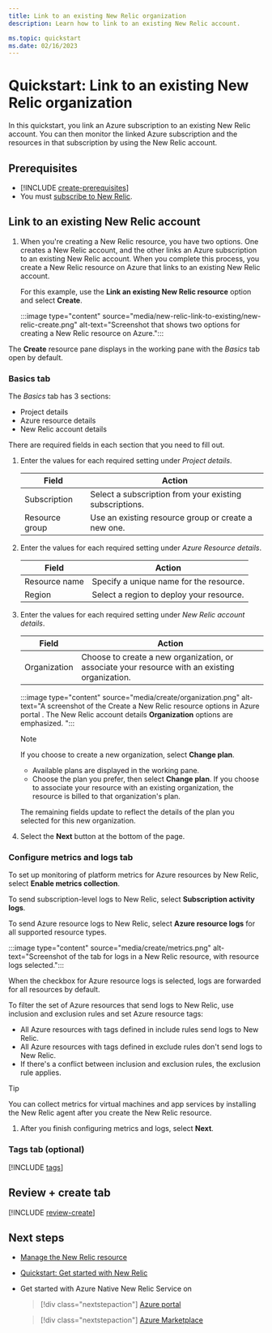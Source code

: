 ```yaml
---
title: Link to an existing New Relic organization
description: Learn how to link to an existing New Relic account.

ms.topic: quickstart
ms.date: 02/16/2023
---
```



# Quickstart: Link to an existing New Relic organization

In this quickstart, you link an Azure subscription to an existing New Relic account. You can then monitor the linked Azure subscription and the resources in that subscription by using the New Relic account.

## Prerequisites

- [!INCLUDE [create-prerequisites](../includes/create-prerequisites.md)]
- You must [subscribe to New Relic](overview.md#subscribe-to-new-relic).

## Link to an existing New Relic account

1. When you're creating a New Relic resource, you have two options. One creates a New Relic account, and the other links an Azure subscription to an existing New Relic account. When you complete this process, you create a New Relic resource on Azure that links to an existing New Relic account.

    For this example, use the **Link an existing New Relic resource** option and select **Create**.

   :::image type="content" source="media/new-relic-link-to-existing/new-relic-create.png" alt-text="Screenshot that shows two options for creating a New Relic resource on Azure.":::

The **Create** resource pane displays in the working pane with the *Basics* tab open by default.

### Basics tab

<!--new-relic-basics-tab-->

The *Basics* tab has 3 sections:

- Project details
- Azure resource details
- New Relic account details

There are required fields in each section that you need to fill out.

1. Enter the values for each required setting under *Project details*.

    |Field  |Action  |
    |---------|---------|
    |Subscription    |Select a subscription from your existing subscriptions.         |
    |Resource group     |Use an existing resource group or create a new one.          |

1. Enter the values for each required setting under *Azure Resource details*.

    |Field |Action  |
    |---------|---------|
    |Resource name     |Specify a unique name for the resource.    |
    |Region     |Select a region to deploy your resource.         |

1. Enter the values for each required setting under *New Relic account details*.

    |Field  |Action  |
    |---------|---------|
    |Organization     |Choose to create a new organization, or associate your resource with an existing organization.   |

    :::image type="content" source="media/create/organization.png" alt-text="A screenshot of the Create a New Relic resource options in Azure portal . The New Relic account details **Organization** options are emphasized. ":::

    > [!NOTE]
    > 
    > If you choose to create a new organization, select **Change plan**.
    > - Available plans are displayed in the working pane. 
    > - Choose the plan you prefer, then select **Change plan**.
    > If you choose to associate your resource with an existing organization, the resource is billed to that organization's plan. 

    The remaining fields update to reflect the details of the plan you selected for this new organization.

1. Select the **Next** button at the bottom of the page.

### Configure metrics and logs tab

<!--new-relic-metrics-and-logs-tab-->

To set up monitoring of platform metrics for Azure resources by New Relic, select **Enable metrics collection**.

To send subscription-level logs to New Relic, select **Subscription activity logs**.

To send Azure resource logs to New Relic, select **Azure resource logs** for all supported resource types.

:::image type="content" source="media/create/metrics.png" alt-text="Screenshot of the tab for logs in a New Relic resource, with resource logs selected.":::

When the checkbox for Azure resource logs is selected, logs are forwarded for all resources by default.

To filter the set of Azure resources that send logs to New Relic, use inclusion and exclusion rules and set Azure resource tags:

- All Azure resources with tags defined in include rules send logs to New Relic.
- All Azure resources with tags defined in exclude rules don't send logs to New Relic.
- If there's a conflict between inclusion and exclusion rules, the exclusion rule applies.

> [!TIP]
> You can collect metrics for virtual machines and app services by installing the New Relic agent after you create the New Relic resource.

1. After you finish configuring metrics and logs, select **Next**.

### Tags tab (optional)

[!INCLUDE [tags](../includes/tags.md)]

## Review + create tab

[!INCLUDE [review-create](../includes/review-create.md)]

## Next steps

- [Manage the New Relic resource](new-relic-how-to-manage.md)
- [Quickstart: Get started with New Relic](new-relic-create.md)
- Get started with Azure Native New Relic Service on

    > [!div class="nextstepaction"]
    > [Azure portal](https://portal.azure.com/#view/HubsExtension/BrowseResource/resourceType/NewRelic.Observability%2Fmonitors)

    > [!div class="nextstepaction"]
    > [Azure Marketplace](https://azuremarketplace.microsoft.com/marketplace/apps/newrelicinc1635200720692.newrelic_liftr_payg?tab=Overview)

